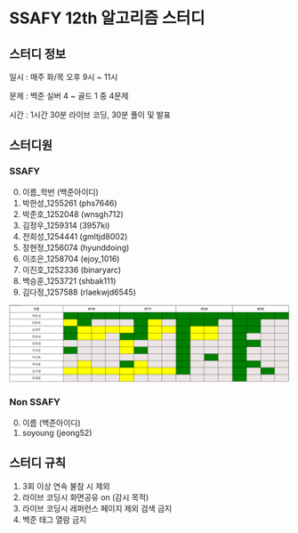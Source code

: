 # SSAFY 12th 알고리즘 스터디

## 스터디 정보

일시 : 매주 화/목 오후 9시 ~ 11시

문제 : 백준 실버 4 ~ 골드 1 중 4문제

시간 : 1시간 30분 라이브 코딩, 30분 풀이 및 발표

## 스터디원

### SSAFY

0. 이름_학번 (백준아이디)
1. 박한성_1255261 (phs7646)
2. 박준호_1252048 (wnsgh712)
3. 김정우_1259314 (3957ki)
4. 전희성_1254441 (gmltjd8002)
5. 장현정_1256074 (hyunddoing)
6. 이조은_1258704 (ejoy_1016)
7. 이진호_1252336 (binaryarc)
8. 백승훈_1253721 (shbak111)
9. 김다정_1257588 (rlaekwjd6545)

![Data Chart](./temp.png)

### Non SSAFY

0. 이름 (백준아이디)
1. soyoung (jeong52)

## 스터디 규칙

1. 3회 이상 연속 불참 시 제외
2. 라이브 코딩시 화면공유 on (감시 목적)
3. 라이브 코딩시 레퍼런스 페이지 제외 검색 금지
4. 백준 태그 열람 금지




